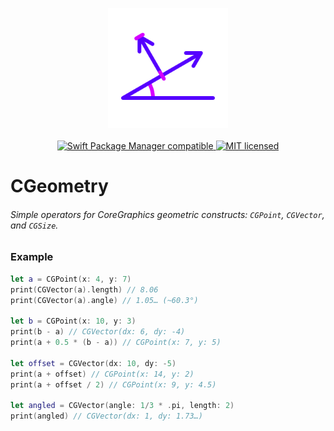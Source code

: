 <p align="center">
	<img width=192px src="GitHub/logo.png" /><br><br>
	<a href="https://swift.org/package-manager/">
		<img alt="Swift Package Manager compatible" src="https://img.shields.io/badge/swift_package_manager-compatible-brightgreen.svg" />
	</a>
	<a href="./LICENSE">
		<img alt="MIT licensed" src="https://img.shields.io/badge/license-MIT-blue.svg" />
	</a>
</p>

# CGeometry

###### Simple operators for CoreGraphics geometric constructs: `CGPoint`, `CGVector`, and `CGSize`.

### Example

```swift
let a = CGPoint(x: 4, y: 7)
print(CGVector(a).length) // 8.06
print(CGVector(a).angle) // 1.05… (~60.3°)

let b = CGPoint(x: 10, y: 3)
print(b - a) // CGVector(dx: 6, dy: -4)
print(a + 0.5 * (b - a)) // CGPoint(x: 7, y: 5)

let offset = CGVector(dx: 10, dy: -5)
print(a + offset) // CGPoint(x: 14, y: 2)
print(a + offset / 2) // CGPoint(x: 9, y: 4.5)

let angled = CGVector(angle: 1/3 * .pi, length: 2)
print(angled) // CGVector(dx: 1, dy: 1.73…)
```

